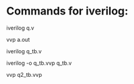 # Commands for iverilog:

iverilog q.v

vvp a.out

iverilog q_tb.v

iverilog -o q_tb.vvp q_tb.v

vvp q2_tb.vvp 

